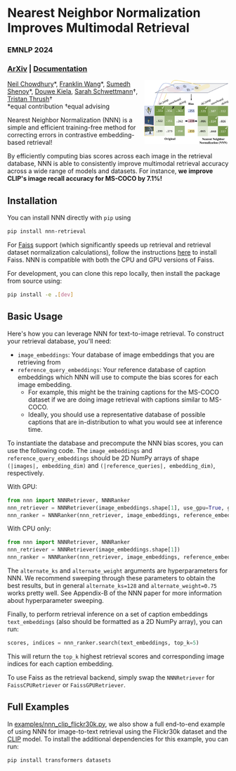 # Nearest Neighbor Normalization Improves Multimodal Retrieval
### EMNLP 2024
### [ArXiv](https://arxiv.org/abs/2410.24114) | [Documentation](https://multimodal-interpretability.csail.mit.edu/nnn/)

<img align="right" width="38%" class="teaser" src="/assets/nnn_teaser.png">

[Neil Chowdhury](https://nchowdhury.com/)\*, [Franklin Wang](https://x.com/f_x_wang)\*, [Sumedh Shenoy](https://x.com/sumedhshenoy)\*, [Douwe Kiela](https://douwekiela.github.io/), [Sarah Schwettmann](https://cogconfluence.com/)†, [Tristan Thrush](http://www.tristanthrush.com/)†<br>
\*equal contribution †equal advising

Nearest Neighbor Normalization (NNN) is a simple and efficient training-free method for correcting errors in contrastive embedding-based retrieval!

By efficiently computing bias scores across each image in the retrieval database, NNN is able to consistently improve multimodal retrieval accuracy across a wide range of models and datasets. For instance, **we improve CLIP's image recall accuracy for MS-COCO by 7.1%!**

## Installation

You can install NNN directly with `pip` using 
```bash
pip install nnn-retrieval
```

For [Faiss](https://github.com/facebookresearch/faiss/) support (which significantly speeds up retrieval and retrieval dataset normalization calculations), follow the instructions [here](https://github.com/facebookresearch/faiss/blob/main/INSTALL.md) to install Faiss. NNN is compatible with both the CPU and GPU versions of Faiss.

For development, you can clone this repo locally, then install the package from source using:
```bash
pip install -e .[dev]
```

## Basic Usage

Here's how you can leverage NNN for text-to-image retrieval. To construct your retrieval database, you'll need:
- `image_embeddings`: Your database of image embeddings that you are retrieving from
- `reference_query_embeddings`: Your reference database of caption embeddings which NNN will use to compute the bias scores for each image embedding.
    - For example, this might be the training captions for the MS-COCO dataset if we are doing image retrieval with captions similar to MS-COCO.
    - Ideally, you should use a representative database of possible captions that are in-distribution to what you would see at inference time.

To instantiate the database and precompute the NNN bias scores, you can use the following code. The `image_embeddings` and `reference_query_embeddings` should be 2D NumPy arrays of shape `(|images|, embedding_dim)` and `(|reference_queries|, embedding_dim)`, respectively.

With GPU:
```python
from nnn import NNNRetriever, NNNRanker
nnn_retriever = NNNRetriever(image_embeddings.shape[1], use_gpu=True, gpu_id=0)
nnn_ranker = NNNRanker(nnn_retriever, image_embeddings, reference_embeddings, alternate_ks=128, alternate_weight=0.75, batch_size=256, use_gpu=True, gpu_id=0)
```

With CPU only:
```python
from nnn import NNNRetriever, NNNRanker
nnn_retriever = NNNRetriever(image_embeddings.shape[1])
nnn_ranker = NNNRanker(nnn_retriever, image_embeddings, reference_embeddings, alternate_ks=128, alternate_weight=0.75, batch_size=256)
```

The `alternate_ks` and `alternate_weight` arguments are hyperparameters for NNN. We recommend sweeping through these parameters to obtain the best results, but in general `alternate_ks=128` and `alternate_weight=0.75` works pretty well. See Appendix-B of the NNN paper for more information about hyperparameter sweeping.

Finally, to perform retrieval inference on a set of caption embeddings `text_embeddings` (also should be formatted as a 2D NumPy array), you can run:
```python
scores, indices = nnn_ranker.search(text_embeddings, top_k=5)
```

This will return the `top_k` highest retrieval scores and corresponding image indices for each caption embedding.

To use Faiss as the retrieval backend, simply swap the `NNNRetriever` for `FaissCPURetriever` or `FaissGPURetriever`.

## Full Examples

In [examples/nnn_clip_flickr30k.py](https://github.com/multimodal-interpretability/nnn/blob/main/examples/nnn_clip_flickr_30k.py), we also show a full end-to-end example of using NNN for image-to-text retrieval using the Flickr30k dataset and the [CLIP](https://huggingface.co/openai/clip-vit-base-patch32) model. To install the additional dependencies for this example, you can run:
```bash
pip install transformers datasets
```
